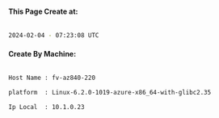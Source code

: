 
   
#### This Page Create at:

```bash

2024-02-04 - 07:23:08 UTC

```

#### Create By Machine:

```bash

Host Name : fv-az840-220

platform  : Linux-6.2.0-1019-azure-x86_64-with-glibc2.35

Ip Local  : 10.1.0.23

```

